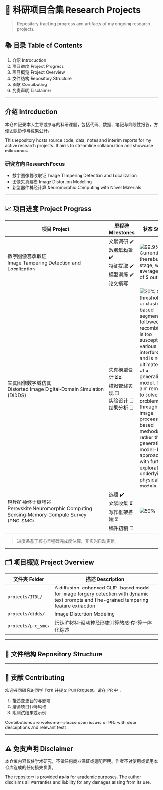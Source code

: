 # 🔬 科研项目合集 Research Projects
> Repository tracking progress and artifacts of my ongoing research projects.

## 📚 目录 Table of Contents

1. 介绍 Introduction
2. 项目进度 Project Progress
3. 项目概览 Project Overview
4. 文件结构 Repository Structure
5. 贡献 Contributing
6. 免责声明 Disclaimer

---

## 介绍 Introduction

本仓库记录本人主导或参与的科研课题，包括代码、数据、笔记与阶段性报告，方便团队协作与成果公开。

This repository hosts source code, data, notes and interim reports for my active research projects. It aims to streamline collaboration and showcase milestones.

### 研究方向 Research Focus

* 数字图像篡改取证 Image Tampering Detection and Localization	
* 图像失真建模 Image Distortion Modeling
* 新型器件神经计算 Neuromorphic Computing with Novel Materials

---


## 📈 项目进度 Project Progress

| 项目 Project                                                                             | 里程碑 Milestones                                    | 状态 Status                            |
| -------------------------------------------------------------------------------------- | ------------------------------------------------- | ------------------------------------ |
| 数字图像篡改取证<br>Image Tampering Detection and Localization                                   | 文献调研 ✔️<br>数据集构建 ✔️<br>特征提取 ✔️<br>模型训练 ✔️<br>论文撰写  | ![99.9%](https://img.shields.io/badge/Progress-45%25-2685FF)  Currently in the rebuttal stage, with an average score of 5 out of 10. |
| 失真图像数字域仿真<br>Distorted Image Digital‑Domain Simulation (DIDDS)                         | 失真模型设计 ⏳⏳<br>模拟管线实现 ☐<br>实验设计 ☐<br>结果分析 ☐       | ![30%](https://img.shields.io/badge/Progress-30%25-FFB000) Simple thresholding or clustering-based segmentation followed by recombination is too susceptible to various interferences and is not the ultimate goal of a generalized model. The aim remains to solve the problem through image processing-based methods rather than generative model-based approaches, with further exploration of underlying physical models.|
| 钙钛矿神经计算综述<br>Perovskite Neuromorphic Computing Sensing‑Memory‑Compute Survey (PNC‑SMC) | 选题 ✔️<br>文献收集 ⏳<br>写作框架搭建 ⏳<br>稿件初稿 ☐             | ![50%](https://img.shields.io/badge/Progress-25%25-FF5F5F) |

> 进度条基于核心里程碑完成度估算，非实时自动更新。

---

## 🗂️ 项目概览 Project Overview

| 文件夹 Folder          | 描述 Description                   |
| ------------------- | -------------------------------- |
| `projects/ITDL/`    |  A diffusion-enhanced CLIP-based model for image forgery detection with dynamic text prompts and fine-grained tampering feature extraction    |
| `projects/didds/`   | Image Distortion Modeling |
| `projects/pnc_smc/` | 钙钛矿材料‑驱动神经形态计算的感‑存‑算一体化综述      |

---

## 📁 文件结构 Repository Structure

---

## 🙌 贡献 Contributing

欢迎共同研究的同学 Fork 并提交 Pull Request。请在 PR 中：

1. 描述变更目的与影响
2. 遵循项目代码风格
3. 附测试结果或示例

Contributions are welcome—please open issues or PRs with clear descriptions and relevant tests.

---

## ⚠️ 免责声明 Disclaimer

本仓库内容仅供学术研究，不做任何商业保证或适配声明。作者不对使用或误用本仓库造成的任何损失负责。

The repository is provided **as‑is** for academic purposes. The author disclaims all warranties and liability for any damages arising from its use.
